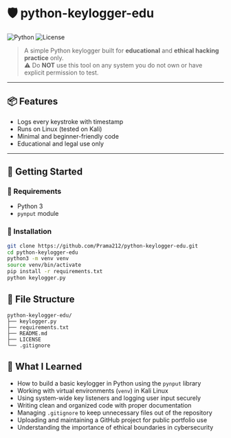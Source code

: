 # 🛡️ python-keylogger-edu
![Python](https://img.shields.io/badge/Python-3.x-blue)
![License](https://img.shields.io/badge/License-MIT-green)

> A simple Python keylogger built for **educational** and **ethical hacking practice** only.  
> ⚠️ Do **NOT** use this tool on any system you do not own or have explicit permission to test.

---

## 📦 Features
- Logs every keystroke with timestamp
- Runs on Linux (tested on Kali)
- Minimal and beginner-friendly code
- Educational and legal use only

---

## 🚀 Getting Started

### 🔧 Requirements
- Python 3
- `pynput` module

### 🔧 Installation

```bash
git clone https://github.com/Prama212/python-keylogger-edu.git
cd python-keylogger-edu
python3 -m venv venv
source venv/bin/activate
pip install -r requirements.txt
python keylogger.py
```
## 📁 File Structure

```text
python-keylogger-edu/
├── keylogger.py
├── requirements.txt
├── README.md
├── LICENSE
└── .gitignore
```

## 🧠 What I Learned

- How to build a basic keylogger in Python using the `pynput` library
- Working with virtual environments (`venv`) in Kali Linux
- Using system-wide key listeners and logging user input securely
- Writing clean and organized code with proper documentation
- Managing `.gitignore` to keep unnecessary files out of the repository
- Uploading and maintaining a GitHub project for public portfolio use
- Understanding the importance of ethical boundaries in cybersecurity
